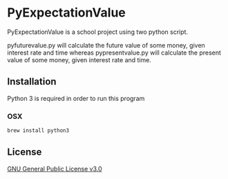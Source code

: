 # PyExpectationValue

PyExpectationValue is a school project using two python script.

pyfuturevalue.py will calculate the future value of some money, given interest rate and time whereas pypresentvalue.py will calculate the present value of some money, given interest rate and time.

## Installation

Python 3 is required in order to run this program

### OSX

```bash
brew install python3
```


## License

[GNU General Public License v3.0](https://www.gnu.org/licenses/gpl-3.0.en.html)